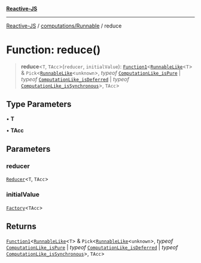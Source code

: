 [**Reactive-JS**](../../../README.md)

***

[Reactive-JS](../../../README.md) / [computations/Runnable](../README.md) / reduce

# Function: reduce()

> **reduce**\<`T`, `TAcc`\>(`reducer`, `initialValue`): [`Function1`](../../../functions/type-aliases/Function1.md)\<[`RunnableLike`](../../interfaces/RunnableLike.md)\<`T`\> & `Pick`\<[`RunnableLike`](../../interfaces/RunnableLike.md)\<`unknown`\>, *typeof* [`ComputationLike_isPure`](../../variables/ComputationLike_isPure.md) \| *typeof* [`ComputationLike_isDeferred`](../../variables/ComputationLike_isDeferred.md) \| *typeof* [`ComputationLike_isSynchronous`](../../variables/ComputationLike_isSynchronous.md)\>, `TAcc`\>

## Type Parameters

• **T**

• **TAcc**

## Parameters

### reducer

[`Reducer`](../../../functions/type-aliases/Reducer.md)\<`T`, `TAcc`\>

### initialValue

[`Factory`](../../../functions/type-aliases/Factory.md)\<`TAcc`\>

## Returns

[`Function1`](../../../functions/type-aliases/Function1.md)\<[`RunnableLike`](../../interfaces/RunnableLike.md)\<`T`\> & `Pick`\<[`RunnableLike`](../../interfaces/RunnableLike.md)\<`unknown`\>, *typeof* [`ComputationLike_isPure`](../../variables/ComputationLike_isPure.md) \| *typeof* [`ComputationLike_isDeferred`](../../variables/ComputationLike_isDeferred.md) \| *typeof* [`ComputationLike_isSynchronous`](../../variables/ComputationLike_isSynchronous.md)\>, `TAcc`\>
